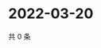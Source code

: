 # 2022-03-20

共 0 条

<!-- BEGIN WEIBO -->
<!-- 最后更新时间 Sun Mar 20 2022 12:19:00 GMT+0800 (China Standard Time) -->

<!-- END WEIBO -->
